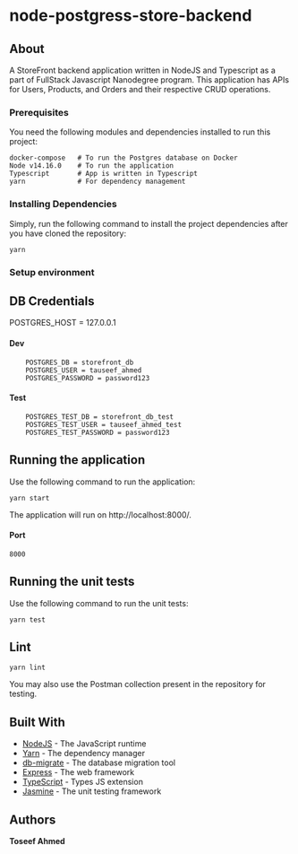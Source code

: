 # node-postgress-store-backend


## About

A StoreFront backend application written in NodeJS and Typescript as a part of FullStack Javascript Nanodegree program. This application has APIs for Users, Products, and Orders and their respective CRUD operations.

### Prerequisites

You need the following modules and dependencies installed to run this project:
```
docker-compose   # To run the Postgres database on Docker
Node v14.16.0    # To run the application
Typescript       # App is written in Typescript
yarn             # For dependency management
```

### Installing Dependencies

Simply, run the following command to install the project dependencies after you have cloned the repository:
```
yarn
```

### Setup environment

## DB Credentials
POSTGRES_HOST = 127.0.0.1

#### Dev
``` 
    POSTGRES_DB = storefront_db
    POSTGRES_USER = tauseef_ahmed
    POSTGRES_PASSWORD = password123
```
#### Test
``` 
    POSTGRES_TEST_DB = storefront_db_test
    POSTGRES_TEST_USER = tauseef_ahmed_test
    POSTGRES_TEST_PASSWORD = password123
```
## Running the application

Use the following command to run the application:
```
yarn start
```

The application will run on http://localhost:8000/.
#### Port 
```8000```

## Running the unit tests

Use the following command to run the unit tests:
```
yarn test
```
## Lint
```
yarn lint
```
You may also use the Postman collection present in the repository for testing.

## Built With

* [NodeJS](https://nodejs.org/) - The JavaScript runtime
* [Yarn](https://yarnpkg.com/) - The dependency manager
* [db-migrate](https://db-migrate.readthedocs.io/en/latest/) - The database migration tool
* [Express](https://expressjs.com) - The web framework
* [TypeScript](https://www.typescriptlang.org/) - Types JS extension
* [Jasmine](https://jasmine.github.io/) - The unit testing framework

## Authors

**Toseef Ahmed**




